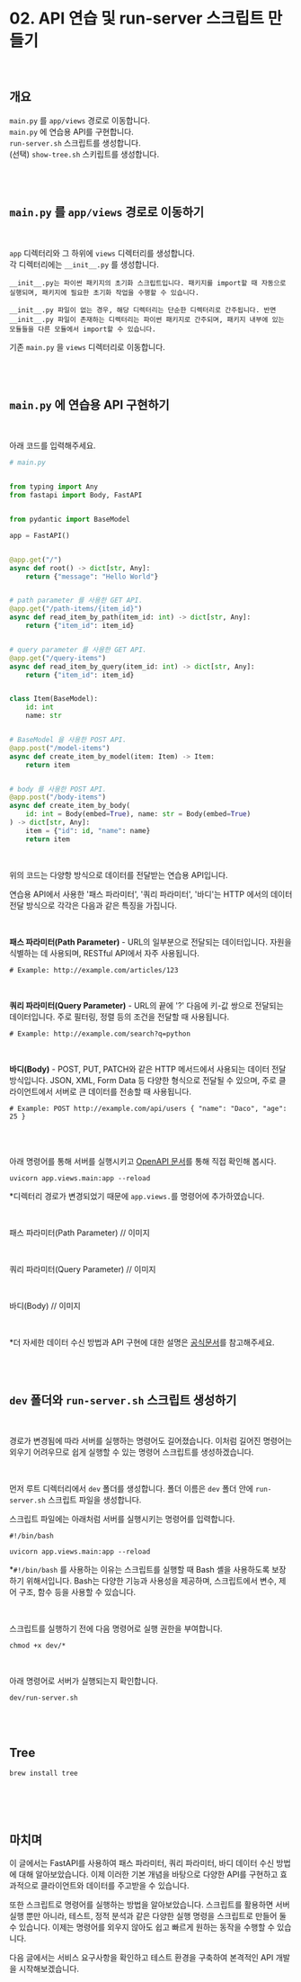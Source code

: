 # 02. API 연습 및 run-server 스크립트 만들기

<br>

## 개요
`main.py` 를 `app/views` 경로로 이동합니다.  
`main.py` 에 연습용 API를 구현합니다.  
`run-server.sh` 스크립트를 생성합니다.  
(선택) `show-tree.sh` 스키립트를 생성합니다.

<br><br>

## `main.py` 를 `app/views` 경로로 이동하기

<br>

`app` 디렉터리와 그 하위에 `views` 디렉터리를 생성합니다.  
각 디렉터리에는 `__init__.py` 를 생성합니다.

```
__init__.py는 파이썬 패키지의 초기화 스크립트입니다. 패키지를 import할 때 자동으로 실행되며, 패키지에 필요한 초기화 작업을 수행할 수 있습니다.

__init__.py 파일이 없는 경우, 해당 디렉터리는 단순한 디렉터리로 간주됩니다. 반면 __init__.py 파일이 존재하는 디렉터리는 파이썬 패키지로 간주되며, 패키지 내부에 있는 모듈들을 다른 모듈에서 import할 수 있습니다.
```

기존 `main.py` 을 `views` 디렉터리로 이동합니다.

<br><br>

## `main.py` 에 연습용 API 구현하기

<br>

아래 코드를 입력해주세요.
```py
# main.py


from typing import Any
from fastapi import Body, FastAPI


from pydantic import BaseModel

app = FastAPI()


@app.get("/")
async def root() -> dict[str, Any]:
    return {"message": "Hello World"}


# path parameter 를 사용한 GET API.
@app.get("/path-items/{item_id}")
async def read_item_by_path(item_id: int) -> dict[str, Any]:
    return {"item_id": item_id}


# query parameter 를 사용한 GET API.
@app.get("/query-items")
async def read_item_by_query(item_id: int) -> dict[str, Any]:
    return {"item_id": item_id}


class Item(BaseModel):
    id: int
    name: str


# BaseModel 을 사용한 POST API.
@app.post("/model-items")
async def create_item_by_model(item: Item) -> Item:
    return item


# body 를 사용한 POST API.
@app.post("/body-items")
async def create_item_by_body(
    id: int = Body(embed=True), name: str = Body(embed=True)
) -> dict[str, Any]:
    item = {"id": id, "name": name}
    return item

```

<br>

위의 코드는 다양항 방식으로 데이터를 전달받는 연습용 API입니다.  

연습용 API에서 사용한 '패스 파라미터', '쿼리 파라미터', '바디'는 HTTP 에서의 데이터 전달 방식으로 각각은 다음과 같은 특징을 가집니다.

<br>

**패스 파라미터(Path Parameter)** - URL의 일부분으로 전달되는 데이터입니다. 자원을 식별하는 데 사용되며, RESTful API에서 자주 사용됩니다.  

```
# Example: http://example.com/articles/123
```

<br>

**쿼리 파라미터(Query Parameter)** - URL의 끝에 '?' 다음에 키-값 쌍으로 전달되는 데이터입니다. 주로 필터링, 정렬 등의 조건을 전달할 때 사용됩니다.  

```
# Example: http://example.com/search?q=python
```

<br>

**바디(Body)** - POST, PUT, PATCH와 같은 HTTP 메서드에서 사용되는 데이터 전달 방식입니다. JSON, XML, Form Data 등 다양한 형식으로 전달될 수 있으며, 주로 클라이언트에서 서버로 큰 데이터를 전송할 때 사용됩니다.

```
# Example: POST http://example.com/api/users { "name": "Daco", "age": 25 }
```

<br><br>

아래 명령어를 통해 서버를 실행시키고 [OpenAPI 문서](http://127.0.0.1:8000/docs)를 통해 직접 확인해 봅시다.
```
uvicorn app.views.main:app --reload
```
*디렉터리 경로가 변경되었기 때문에 `app.views.`를 명령어에 추가하였습니다.

<br>

패스 파라미터(Path Parameter)
// 이미지

<br>

쿼리 파라미터(Query Parameter)
// 이미지

<br>

바디(Body)
// 이미지

<br>

*더 자세한 데이터 수신 방법과 API 구현에 대한 설명은 [공식문서](https://fastapi.tiangolo.com/tutorial/path-params/)를 참고해주세요.


<br><br>

## `dev` 폴더와 `run-server.sh` 스크립트 생성하기

<br>

경로가 변경됨에 따라 서버를 실행하는 명령어도 길어졌습니다. 이처럼 길어진 명령어는 외우기 어려우므로 쉽게 실행할 수 있는 명령어 스크립트를 생성하겠습니다.

<br>

먼저 루트 디렉터리에서 `dev` 폴더를 생성합니다. 폴더 이름은 `dev` 폴더 안에 `run-server.sh` 스크립트 파일을 생성합니다. 

스크립트 파일에는 아래처럼 서버를 실행시키는 명령어를 입력합니다.
```
#!/bin/bash

uvicorn app.views.main:app --reload
```
*`#!/bin/bash` 를 사용하는 이유는 스크립트를 실행할 때 Bash 셸을 사용하도록 보장하기 위해서입니다. Bash는 다양한 기능과 사용성을 제공하며, 스크립트에서 변수, 제어 구조, 함수 등을 사용할 수 있습니다. 

<br>

스크립트를 실행하기 전에 다음 명령어로 실행 권한을 부여합니다.
```
chmod +x dev/*
```

<br>

아래 명령어로 서버가 실행되는지 확인합니다.
```
dev/run-server.sh
```

<br><br>

## Tree

```
brew install tree
```


<br><br><br>

## 마치며

이 글에서는 FastAPI를 사용하여 패스 파라미터, 쿼리 파라미터, 바디 데이터 수신 방법에 대해 알아보았습니다. 이제 이러한 기본 개념을 바탕으로 다양한 API를 구현하고 효과적으로 클라이언트와 데이터를 주고받을 수 있습니다.

또한 스크립트로 명령어를 실행하는 방법을 알아보았습니다. 스크립트를 활용하면 서버 실행 뿐만 아니라, 테스트, 정적 분석과 같은 다양한 실행 명령을 스크립트로 만들어 둘 수 있습니다. 이제는 명령어를 외우지 않아도 쉽고 빠르게 원하는 동작을 수행할 수 있습니다.

다음 글에서는 서비스 요구사항을 확인하고 테스트 환경을 구축하여 본격적인 API 개발을 시작해보겠습니다.

